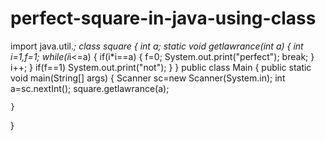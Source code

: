 # perfect-square-in-java-using-class
import java.util.*;
class square
{
    int a;
    static void getlawrance(int a)
    {
        int i=1,f=1;
        while(i*i<=a)
        {
            if(i*i==a)
            {
                f=0;
                System.out.print("perfect");
                break;
            }
            i++;
        }
            if(f==1)
                System.out.print("not");
    }
}
public class Main
{
	public static void main(String[] args) 
	{
	    Scanner sc=new Scanner(System.in);
	    int a=sc.nextInt();
	    square.getlawrance(a);
		
	}
}
